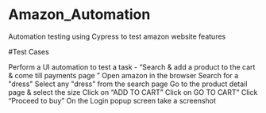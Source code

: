# Amazon_Automation
Automation testing using Cypress to test amazon website features

#Test Cases

Perform a UI automation to test a task - “Search & add a product to the cart & come till payments page ”
Open amazon in the browser
Search for a "dress"
Select any "dress" from the search page
Go to the product detail page & select the size
Click on “ADD TO CART”
Click on GO TO CART”
Click “Proceed to buy”
On the Login popup screen take a screenshot
